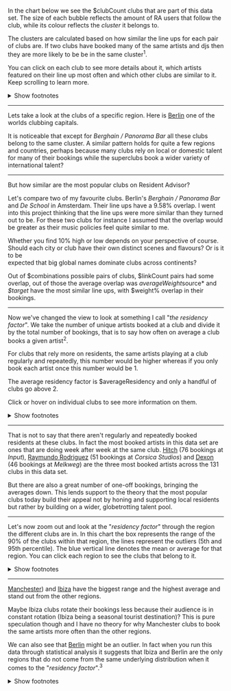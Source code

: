 In the chart below we see the $clubCount clubs that are part of this data set. 
The size of each bubble reflects the amount of RA users that follow the club, 
while its colour reflects the *cluster* it belongs to. 

The clusters are calculated based on how similar the line ups for each pair of 
clubs are. If two clubs have booked many of the same artists and djs then they 
are more likely to be be in the same cluster<sup>1</sup>.

You can click on each club to see more details about it, which artists featured 
on their line up most often and which other clubs are similar to it. Keep
scrolling to learn more.

<details>
<summary>Show footnotes</summary>

1\. To calculate clusters we first calculate the overlap in lineups between each pair of clubs. Based on how many bookings the two venues have in common we calculate what is called the [Jaccard index](https://en.wikipedia.org/wiki/Jaccard_index). 

From these calculations we create a [network](https://en.wikipedia.org/wiki/Graph_(discrete_mathematics) where the clubs are the nodes and their Jaccard index values are the edges connecting the nodes. We then run [community detection](https://en.wikipedia.org/wiki/Louvain_modularity) algorithms on the network to detect clusters or communities of clubs that are strongly internally connected. This ends up grouping together similar clubs.

</details>


--- 

Lets take a look at the clubs of a specific region. Here is 
[Berlin](https://www.residentadvisor.net/events/de/berlin) one of the worlds 
clubbing capitals.

It is noticeable that except for *Berghain / Panorama Bar* all these clubs belong 
to the same cluster. A similar pattern holds for quite a 
few regions and countries, perhaps because many clubs rely on local or domestic 
talent for many of their bookings while the superclubs book a wider variety 
of international talent?

--- 

But how similar are the most popular clubs on Resident Advisor?

Let's compare two of my favourite clubs. Berlin's *Berghain / Panorama Bar* and
*De School* in Amsterdam. Their line ups have a 9.58% overlap. I went into 
this project thinking that the line ups were more similar than they turned out to be. 
For these two clubs for instance I assumed that the overlap would be greater as 
their music policies feel quite similar to me. 
 
Whether you find 10% high or low depends on your perspective of course. Should 
each city or club have their own distinct scenes and flavours? Or is it to be  
expected that big global names dominate clubs across continents?

Out of $combinations possible pairs of clubs, $linkCount pairs had some overlap, 
out of those the average overlap was $averageWeight%. *$source* and *$target* have 
the most similar line ups, with $weight% overlap in their bookings.

---

Now we've changed the view to look at something I call "*the residency factor*". 
We take the number of unique artists booked at a club and divide it by the total 
number of bookings, that is to say how often on average a club books a given artist<sup>2</sup>.

For clubs that rely more on residents, the same artists playing at a club regularly and repeatedly, 
this number would be higher whereas if you only book each artist once this number would be 1.

The average residency factor is $averageResidency and only a handful of clubs go above 2.

Click or hover on individual clubs to see more information on them.

<details>
<summary>Show footnotes</summary>

2\. A few caveats here. For this view we've filtered out clubs that had less than 10 dates or booked fewer than 20 artists in total in 2019. 

Furthermore all the data here is limited to djs and artists that have a profile on Resident Advisor. For some genres and scenes, like house and techno, this the coverage is near complete, but for <a href="https://www.residentadvisor.net/events/1281396">others</a> this data is sometimes incomplete.

</details>

--- 

That is not to say that there aren't regularly and repeatedly booked residents at these clubs. 
In fact the most booked artists in this data set are ones that are doing week after 
week at the same club. [Hitch](https://www.residentadvisor.net/dj/hitch) (76 bookings at <em>Input</em>),
[Raymundo Rodriguez](https://www.residentadvisor.net/dj/raymundorodriguez) (51 bookings at <em>Corsica Studios</em>) 
and [Dexon](https://www.residentadvisor.net/dj/dexon)  (46 bookings at <em>Melkweg</em>) 
are the three most booked artists across the 131 clubs in this data set.
 
But there are also a great number of one-off bookings, bringing the averages down. 
This lends support to the theory that the most popular clubs today build their 
appeal not by honing and supporting local residents but rather by building on a wider, 
globetrotting talent pool. 

--- 

Let's now zoom out and look at the "*residency factor*" through the region the 
different clubs are in. In this chart the box represents the range of the 90% of 
the clubs within that region, the lines represent the outliers (5th and 95th 
percentile). The blue vertical line denotes the mean or average for that region. 
You can click each region to see the clubs that belong to it.


<details>
<summary>Show footnotes</summary>

We are still filtering out clubs with only a few dates (less than 10) and the 
ones that booked less than 20 artists. This is why some regions have more clubs 
than others and also why some regions were filtered out entirely (e.g. Los Angeles)

</details>

---

[Manchester](https://www.residentadvisor.net/guide/uk/manchester)) and 
[Ibiza](https://www.residentadvisor.net/guide/es/ibiza) have the biggest range 
and the highest average and stand out from the other regions. 

Maybe Ibiza clubs rotate their bookings less because their audience is in 
constant rotation (Ibiza being a seasonal tourist destination)? This is pure 
speculation though and I have no theory for why Manchester clubs to book 
the same artists more often than the other regions.

We can also see that [Berlin](https://www.residentadvisor.net/guide/de/berlin) might 
be an outlier. In fact when you run this data through statistical analysis it 
suggests that Ibiza and Berlin are the only regions that do not come from the 
same underlying distribution when it comes to the "*residency factor*".<sup>3</sup>

<details>
<summary>Show footnotes</summary>

3\. P value < 1% using the Kolmogorov-Smirnov statistic for the residency factor 
of the various regions.

</details>